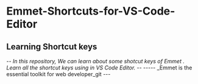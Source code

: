 # Emmet-Shortcuts-for-VS-Code-Editor

## __Learning  Shortcut keys__

-- _In this repository, We can learn about some shotcut keys of Emmet . Learn all the shortcut keys using in VS Code Editor._ --
----- _Emmet  is the essential toolkit for web developer_git ---
